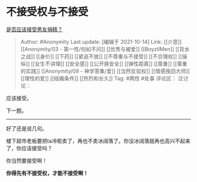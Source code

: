 # 不接受权与不接受
[是否应该接受男友捐精？](https://www.zhihu.com/question/64707074/answer/2139087045)

> Author: #Anonymity
> Last update: [编辑于 2021-10-14]
> Link: [[介意]] [[Anonymity/03 - 第一性/何如不问]] [[优秀与被爱]] [[BoyzIIMen]] [[背水之战]] [[身价]] [[下药]] [[紧追不放]] [[不尊重与不接受]] [[不合理权]] [[操纵]] [[女生不讲理]] [[安全感]] [[公开换安全]] [[弹性距离]] [[尊重]] [[尊重的实践]] [[Anonymity/09 - 神学答集/爱]] [[当然反驳权]] [[情感挽回大师]] [[理性的爱]] [[结婚条件]] [[热烈和长久]]
> Tag: #两性 #处事
> 评论区：
> 泛讨论：

应该接受。

下一题。

---

好了还是说几句。

楼下超市老板要把ta冷柜卖了，再也不卖冰阔落了。你没冰阔落就再也高兴不起来了，你应该接受吗？

你当然要接受啊！

**你得先有不接受权，才能不接受啊！**
